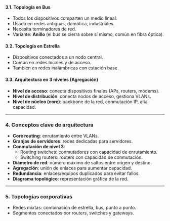 #### 3.1. Topología en Bus

- Todos los dispositivos comparten un medio lineal.
- Usada en redes antiguas, domótica, industriales.
- Necesita terminadores de red.
- Variante: **Anillo** (el bus se cierra sobre sí mismo, común en fibra óptica).

#### 3.2. Topología en Estrella

- Dispositivos conectados a un nodo central.
- Común en redes locales y de acceso.
- También en redes inalámbricas con estación base.

#### 3.3. Arquitectura en 3 niveles (Agregación)

- **Nivel de acceso**: conecta dispositivos finales (APs, routers, módems).
- **Nivel de distribución**: conecta nodos de acceso, gestiona VLANs.
- **Nivel de núcleo (core)**: backbone de la red, conmutación IP, alta capacidad.

---

### 4. Conceptos clave de arquitectura

- **Core routing**: enrutamiento entre VLANs.
- **Granjas de servidores**: redes dedicadas para servidores.
- **Conmutación de nivel 3**:
    - Routing switches: conmutadores con capacidad de enrutamiento.
    - Switching routers: routers con capacidad de conmutación.
- **Diámetro de red**: número máximo de saltos entre origen y destino.
- **Agregación**: unión de enlaces para aumentar capacidad.
- **Redundancia**: enlaces/equipos duplicados para evitar fallos.
- **Diagrama topológico**: representación gráfica de la red.

---

### 5. Topologías corporativas

- Redes mixtas: combinación de estrella, bus, punto a punto.
- Segmentos conectados por routers, switches y gateways.

